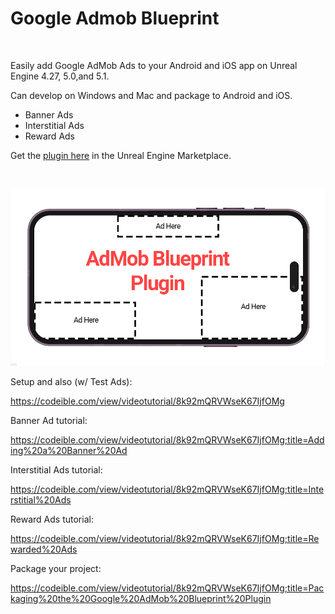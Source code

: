 # Google Admob Blueprint

<br>

Easily add Google AdMob Ads to your Android and iOS app on Unreal Engine 4.27, 5.0,and 5.1.

Can develop on Windows and Mac and package to Android and iOS.

- Banner Ads
- Interstitial Ads
- Reward Ads

Get the [plugin here](https://www.unrealengine.com/marketplace/en-US/product/admob-blueprint) in the Unreal Engine Marketplace.

<br>

![Plugin Image](./SS1V2.png)






Setup and also (w/ Test Ads):

https://codeible.com/view/videotutorial/8k92mQRVWseK67IjfOMg


Banner Ad tutorial:

https://codeible.com/view/videotutorial/8k92mQRVWseK67IjfOMg;title=Adding%20a%20Banner%20Ad


Interstitial Ads tutorial:

https://codeible.com/view/videotutorial/8k92mQRVWseK67IjfOMg;title=Interstitial%20Ads

Reward Ads tutorial:

https://codeible.com/view/videotutorial/8k92mQRVWseK67IjfOMg;title=Rewarded%20Ads

Package your project:

https://codeible.com/view/videotutorial/8k92mQRVWseK67IjfOMg;title=Packaging%20the%20Google%20AdMob%20Blueprint%20Plugin